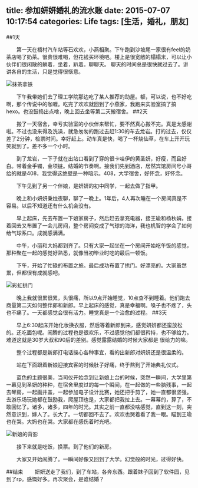 title: 参加妍妍婚礼的流水账
date: 2015-07-07 10:17:54
categories: Life
tags: [生活，婚礼，朋友]
---
##1天


&emsp;&emsp;第一天在梧村汽车站等石欢欢，小燕相聚。下午跑到沙坡尾一家很有feel的奶茶店喝了奶茶。很贵很难喝，但花钱买环境吧。楼上是很宽敞的榻榻米，可以让小伙伴们很闲散的躺着，坐着，趴着。聊聊天。
聊天的时间总是很快就过去了。讲讲各自的生活，只是觉得很惬意。
<!--more-->
![抹茶拿铁](http://7xk7fp.com1.z0.glb.clouddn.com/IMG_3437.JPG)


&emsp;&emsp;下午我带她们去了理工学院那边吃了某人推荐的助屋。额，可以说，也不好吃啊，那个传说中的咖喱。吃完了欢欢就回到了小燕家，我跑来实验室搞了搞hexo。也没鼓捣出点啥，晚上回去坐等第二天搬宿舍。
##2天


&emsp;&emsp;搬了一天宿舍，幸亏实验室的小伙伴来帮忙，要不然真心搬不完。真是太感谢啦。不过也没来得及洗澡，就急匆匆的跑过去赶1:30的车去龙岩。打的过去，仅仅差了2分钟，检票时间。幸好赶上。动车真是快，喝了一杯烧仙草，在车上开开玩笑就到了。差不多一个小时。


&emsp;&emsp;到了龙岩，一下子就在出站口看到了穿的很卡哇伊的黄圣妍，好瘦，而且好白。带着金手镯，金项链。结婚的节奏啊。接我们先到酒店，居然宾馆房间号小哥给的就是408，我觉得这绝壁是一种暗示。408，大学宿舍，好怀念，好怀念。


&emsp;&emsp;下午见到了另一个伴娘，是妍妍的初中同学，一起去做了指甲。


&emsp;&emsp;晚上和小妍妍秉烛夜聊，聊了一晚上。1年后，4人再次睡在一个房间真是不容易。以后不知道还有什么机会没有。


&emsp;&emsp;早上起床，先去布置一下娘家房子，然后赶去拿充电器，接王瑜和杨秋娟，接着回去又布置了一会儿房间，整个房间变成了气球的海洋，我也机智的学会了如何给气球系口。成就感满满。


&emsp;&emsp;中午，小丽和大妈都到齐了。只有大家一起坐在一个房间开始吃午饭的感觉，那种聚在一起的感觉好熟悉，就像当初毕业时吃的最后一顿饭。


&emsp;&emsp;下午，开始了忙碌的布置之旅。最后成功布置了拱门。好漂亮的。大家虽然累，但都很有成就感吧。


![彩虹拱门](http://7xk7fp.com1.z0.glb.clouddn.com/IMG_3467.JPG)


&emsp;&emsp;晚上我就很累很累，头很痛，所以9点开始睡觉，10点查不到睡着。他们跑去商量第二天如何整伴郎和新郎。早上起床的感觉，真是幸福啊。嗓子也不疼了，头也不痛了。一天都感觉会很有活力。睡觉真是一个治愈的过程。
##3天


&emsp;&emsp;早上6:30起床开始化妆换衣服，然后等着新郎到来，感觉妍妍都还蛮放松的。还吃面包呢。闹腾的过程也是很欢乐，不过感觉他们都很矜持，也不够给力。难道这就是30岁大叔和90后的差别。感觉露露结婚的时候大家都是
很给力的嘛。


&emsp;&emsp;整个过程都是新郎打电话操心各种事宜，看的出新郎对妍妍还是很温柔的。


&emsp;&emsp;站在下面跟着新娘迎接宾客的时候肚子好痛，终于熬到了开始典礼仪式。


&emsp;&emsp;蓝色的主题很美，当司仪开始念到让新娘上台的时候，突然一瞬间，大学里第一幕见到圣妍的种种，在宿舍里度过的每一个瞬间，在一起做的一些脑残事，一起去琴房，一起画井盖，一起参加电子设计比赛，她还把手剪了，她一直都很坚强。去游乐场玩她都在鼓励我，爬屋顶也是，大家都把我拉上去。一幕幕的，算了，不敢回忆了。诸多，诸多，四年的时光。其实之前一直都没啥感觉，直到这一刻，突然意识到，嫁人了。长大了。一切都回不去了。欢欢也哭着看了我一眼。瞄到王瑜也在哭。大妈也在哭。大家都在感伤着时光吧。


![新娘的背影](http://7xk7fp.com1.z0.glb.clouddn.com/IMG_3476.JPG)


&emsp;&emsp;接下来就是吃饭，换票。到了他们的新房。


&emsp;&emsp;大家又开始闹腾了。一瞬间好像又回到了大学。幻觉般的时光，过得好快。

##结束
&emsp;&emsp;妍妍送走了我们，到了车站，各奔东西。跟着妹子回到了软件园，见到了rp。感慨好多。再次聚会，是谁结婚？